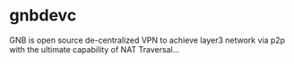 # gnbdevc
GNB is open source de-centralized VPN to achieve layer3 network via p2p with the ultimate capability of NAT Traversal…
